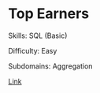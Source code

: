 # Top Earners

Skills: SQL (Basic)

Difficulty: Easy

Subdomains: Aggregation

[Link](https://www.hackerrank.com/challenges/earnings-of-employees)

